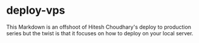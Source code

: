 # deploy-vps
This Markdown is an offshoot of Hitesh Choudhary's deploy to production series but the twist is that it focuses on how to deploy on your local server.
